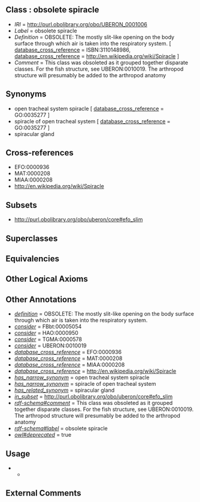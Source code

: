 
## Class : obsolete spiracle

 * *IRI* = http://purl.obolibrary.org/obo/UBERON_0001006
 * *Label* = obsolete spiracle
 * *Definition* = OBSOLETE: The mostly slit-like opening on the body surface through which air is taken into the respiratory system. [ [database_cross_reference](../../ef/oboInOwl#hasDbXref.md) = ISBN:3110148986, [database_cross_reference](../../ef/oboInOwl#hasDbXref.md) = http://en.wikipedia.org/wiki/Spiracle ]
 * *Comment* = This class was obsoleted as it grouped together disparate classes. For the fish structure, see UBERON:0010019. The arthropod structure will presumably be added to the arthropod anatomy

## Synonyms

 * open tracheal system spiracle [ [database_cross_reference](../../ef/oboInOwl#hasDbXref.md) = GO:0035277 ]
 * spiracle of open tracheal system [ [database_cross_reference](../../ef/oboInOwl#hasDbXref.md) = GO:0035277 ]
 * spiracular gland

## Cross-references

 * EFO:0000936
 * MAT:0000208
 * MIAA:0000208
 * http://en.wikipedia.org/wiki/Spiracle

## Subsets

 * http://purl.obolibrary.org/obo/uberon/core#efo_slim

## Superclasses


## Equivalencies


## Other Logical Axioms


## Other Annotations

 * *[definition](../../IAO/15/IAO_0000115.md)* = OBSOLETE: The mostly slit-like opening on the body surface through which air is taken into the respiratory system.
 * *[consider](../../er/oboInOwl#consider.md)* = FBbt:00005054
 * *[consider](../../er/oboInOwl#consider.md)* = HAO:0000950
 * *[consider](../../er/oboInOwl#consider.md)* = TGMA:0000578
 * *[consider](../../er/oboInOwl#consider.md)* = UBERON:0010019
 * *[database_cross_reference](../../ef/oboInOwl#hasDbXref.md)* = EFO:0000936
 * *[database_cross_reference](../../ef/oboInOwl#hasDbXref.md)* = MAT:0000208
 * *[database_cross_reference](../../ef/oboInOwl#hasDbXref.md)* = MIAA:0000208
 * *[database_cross_reference](../../ef/oboInOwl#hasDbXref.md)* = http://en.wikipedia.org/wiki/Spiracle
 * *[has_narrow_synonym](../../ym/oboInOwl#hasNarrowSynonym.md)* = open tracheal system spiracle
 * *[has_narrow_synonym](../../ym/oboInOwl#hasNarrowSynonym.md)* = spiracle of open tracheal system
 * *[has_related_synonym](../../ym/oboInOwl#hasRelatedSynonym.md)* = spiracular gland
 * *[in_subset](../../et/oboInOwl#inSubset.md)* = http://purl.obolibrary.org/obo/uberon/core#efo_slim
 * *[rdf-schema#comment](../../nt/rdf-schema#comment.md)* = This class was obsoleted as it grouped together disparate classes. For the fish structure, see UBERON:0010019. The arthropod structure will presumably be added to the arthropod anatomy
 * *[rdf-schema#label](../../el/rdf-schema#label.md)* = obsolete spiracle
 * *[owl#deprecated](../../ed/owl#deprecated.md)* = true

## Usage

 * -

## External Comments

